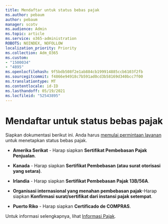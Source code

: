 ```yaml
---
title: Mendaftar untuk status bebas pajak
ms.author: pebaum
author: pebaum
manager: scotv
ms.audience: Admin
ms.topic: article
ms.service: o365-administration
ROBOTS: NOINDEX, NOFOLLOW
localization_priority: Priority
ms.collection: Adm_O365
ms.custom:
- "1500034"
- "4895"
ms.openlocfilehash: 9f5bdb508f2e1ab884cb199914885ccb6103f2fb
ms.sourcegitcommit: f4866e94918c7b591ad0cd3b58169d340bcc7f00
ms.translationtype: MT
ms.contentlocale: id-ID
ms.lasthandoff: 05/19/2021
ms.locfileid: "52543895"
---
```

# <a name="apply-for-tax-exempt-status"></a>Mendaftar untuk status bebas pajak

Siapkan dokumentasi berikut ini. Anda harus [memulai permintaan layanan](https://go.microsoft.com/fwlink/p/?linkid=518322) untuk menetapkan status bebas pajak.

- **Amerika Serikat** - Harap siapkan **Sertifikat Pembebasan Pajak Penjualan**.

- **Kanada** - Harap siapkan **Sertifikat Pembebasan (atau surat otorisasi yang setara)**.

- **Irlandia** - Harap siapkan **Sertifikat Pembebasan Pajak 13B/56A**.

- **Organisasi internasional yang menahan pembebasan pajak**-Harap siapkan **Konfirmasi surat/sertifikat dari instansi pajak setempat**.

- **Puerto Riko** - Harap siapkan **Certificado de COMPRAS**.

Untuk informasi selengkapnya, lihat [Informasi Pajak](/microsoft-365/commerce/billing-and-payments/tax-information).
